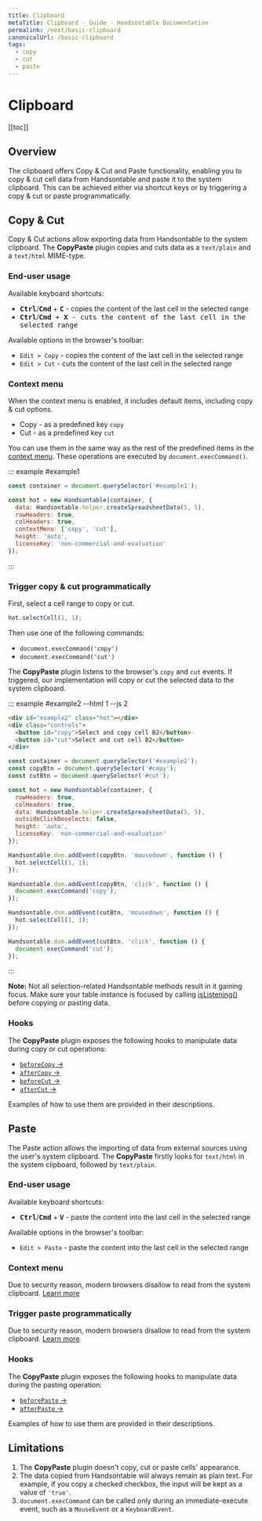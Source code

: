 ```yaml
---
title: Clipboard
metaTitle: Clipboard - Guide - Handsontable Documentation
permalink: /next/basic-clipboard
canonicalUrl: /basic-clipboard
tags:
  - copy
  - cut
  - paste
---
```


# Clipboard

[[toc]]

## Overview

The clipboard offers Copy & Cut and Paste functionality, enabling you to copy & cut cell data from Handsontable and paste it to the system clipboard. This can be achieved either via shortcut keys or by triggering a copy & cut or paste programmatically.

## Copy & Cut

Copy & Cut actions allow exporting data from Handsontable to the system clipboard. The **CopyPaste** plugin copies and cuts data as a `text/plain` and a `text/html` MIME-type.

### End-user usage

Available keyboard shortcuts:

- <kbd>**Ctrl**</kbd>/<kbd>**Cmd**</kbd> + <kbd>**C**</kbd> - copies the content of the last cell in the selected range
- <kbd>**Ctrl**</kbd>/<kbd>**Cmd** + <kbd>**X**</kbd> - cuts the content of the last cell in the selected range

Available options in the browser's toolbar:

- `Edit > Copy` - copies the content of the last cell in the selected range
- `Edit > Cut` - cuts the content of the last cell in the selected range

### Context menu

When the context menu is enabled, it includes default items, including copy & cut options.

- Copy - as a predefined key `copy`
- Cut - as a predefined key `cut`

You can use them in the same way as the rest of the predefined items in the [context menu](@/guides/accessories-and-menus/context-menu.md#context-menu-with-specific-options). These operations are executed by `document.execCommand()`.


::: example #example1
```js
const container = document.querySelector('#example1');

const hot = new Handsontable(container, {
  data: Handsontable.helper.createSpreadsheetData(5, 5),
  rowHeaders: true,
  colHeaders: true,
  contextMenu: ['copy', 'cut'],
  height: 'auto',
  licenseKey: 'non-commercial-and-evaluation'
});
```
:::

### Trigger copy & cut programmatically

First, select a cell range to copy or cut.

```js
hot.selectCell(1, 1);
```

Then use one of the following commands:

* `document.execCommand('copy')`
* `document.execCommand('cut')`

The **CopyPaste** plugin listens to the browser's `copy` and `cut` events. If triggered, our implementation will copy or cut the selected data to the system clipboard.


::: example #example2 --html 1 --js 2
```html
<div id="example2" class="hot"></div>
<div class="controls">
  <button id="copy">Select and copy cell B2</button>
  <button id="cut">Select and cut cell B2</button>
</div>
```

```js
const container = document.querySelector('#example2');
const copyBtn = document.querySelector('#copy');
const cutBtn = document.querySelector('#cut');

const hot = new Handsontable(container, {
  rowHeaders: true,
  colHeaders: true,
  data: Handsontable.helper.createSpreadsheetData(5, 5),
  outsideClickDeselects: false,
  height: 'auto',
  licenseKey: 'non-commercial-and-evaluation'
});

Handsontable.dom.addEvent(copyBtn, 'mousedown', function () {
  hot.selectCell(1, 1);
});

Handsontable.dom.addEvent(copyBtn, 'click', function () {
  document.execCommand('copy');
});

Handsontable.dom.addEvent(cutBtn, 'mousedown', function () {
  hot.selectCell(1, 1);
});

Handsontable.dom.addEvent(cutBtn, 'click', function () {
  document.execCommand('cut');
});
```
:::

**Note:** Not all selection-related Handsontable methods result in it gaining focus. Make sure your table instance is focused by calling [isListening()](@/api/core.md#islistening) before copying or pasting data.


### Hooks

The **CopyPaste** plugin exposes the following hooks to manipulate data during copy or cut operations:

- [`beforeCopy` &#8594;](@/api/hooks.md#beforecopy)
- [`afterCopy` &#8594;](@/api/hooks.md#aftercopy)
- [`beforeCut` &#8594;](@/api/hooks.md#beforecut)
- [`afterCut` &#8594;](@/api/hooks.md#aftercut)

Examples of how to use them are provided in their descriptions.

## Paste

The Paste action allows the importing of data from external sources using the user's system clipboard. The **CopyPaste** firstly looks for `text/html` in the system clipboard, followed by `text/plain`.

### End-user usage

Available keyboard shortcuts:

- <kbd>**Ctrl**</kbd>/<kbd>**Cmd**</kbd> + <kbd>**V**</kbd> - paste the content into the last cell in the selected range

Available options in the browser's toolbar:

- `Edit > Paste` - paste the content into the last cell in the selected range

### Context menu

Due to security reason, modern browsers disallow to read from the system clipboard. [Learn more](https://www.w3.org/TR/clipboard-apis/#privacy)

### Trigger paste programmatically

Due to security reason, modern browsers disallow to read from the system clipboard. [Learn more](https://www.w3.org/TR/clipboard-apis/#privacy)

### Hooks

The **CopyPaste** plugin exposes the following hooks to manipulate data during the pasting operation:

- [`beforePaste` &#8594;](@/api/hooks.md#beforepaste)
- [`afterPaste` &#8594;](@/api/hooks.md#afterpaste)

Examples of how to use them are provided in their descriptions.

## Limitations

1.  The **CopyPaste** plugin doesn't copy, cut or paste cells' appearance.
2.  The data copied from Handsontable will always remain as plain text. For example, if you copy a checked checkbox, the input will be kept as a value of `'true'`.
3.  `document.execCommand` can be called only during an immediate-execute event, such as a `MouseEvent` or a `KeyboardEvent`.